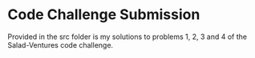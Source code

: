 # Code Challenge Submission

Provided in the src folder is my solutions to problems 1, 2, 3 and 4 of the Salad-Ventures code challenge.

